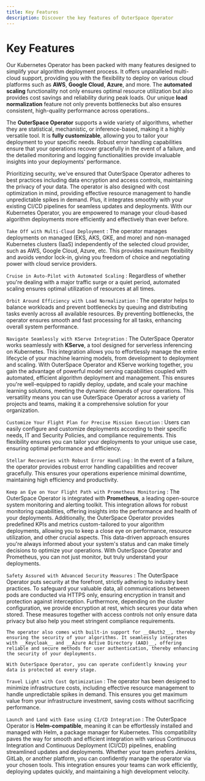 ```yaml
---
title: Key Features
description: Discover the key features of OuterSpace Operator
---
```


# Key Features

Our Kubernetes Operator has been packed with many features designed to simplify your algorithm deployment process. It offers unparalleled multi-cloud support, providing you with the flexibility to deploy on various cloud platforms such as __AWS__, __Google Cloud__, __Azure__, and more. The __automated scaling__ functionality not only ensures optimal resource utilization but also provides cost savings and reliability during peak loads. Our unique __load normalization__ feature not only prevents bottlenecks but also ensures consistent, high-quality performance across operations..

The __OuterSpace Operator__ supports a wide variety of algorithms, whether they are statistical, mechanistic, or inference-based, making it a highly versatile tool. It is __fully customizable__, allowing you to tailor your deployment to your specific needs. Robust error handling capabilities ensure that your operations recover gracefully in the event of a failure, and the detailed monitoring and logging functionalities provide invaluable insights into your deployments' performance.

Prioritizing security, we've ensured that OuterSpace Operator adheres to best practices including data encryption and access controls, maintaining the privacy of your data. The operator is also designed with cost optimization in mind, providing effective resource management to handle unpredictable spikes in demand. Plus, it integrates smoothly with your existing CI/CD pipelines for seamless updates and deployments. With our Kubernetes Operator, you are empowered to manage your cloud-based algorithm deployments more efficiently and effectively than ever before.

`Take Off with Multi-Cloud Deployment`
:   The operator manages deployments on managed (EKS, AKS, GKE, and more) and non-managed Kubernetes clusters (IaaS) independently of the selected cloud provider, such as AWS, Google Cloud, Azure, etc. This provides maximum flexibility and avoids vendor lock-in, giving you freedom of choice and negotiating power with cloud service providers.

`Cruise in Auto-Pilot with Automated Scaling`
:   Regardless of whether you're dealing with a major traffic surge or a quiet period, automated scaling ensures optimal utilization of resources at all times.

`Orbit Around Efficiency with Load Normalization`
:   The operator helps to balance workloads and prevent bottlenecks by queuing and distributing tasks evenly across all available resources. By preventing bottlenecks, the operator ensures smooth and fast processing for all tasks, enhancing overall system performance.

`Navigate Seamlessly with KServe Integration`
:    The OuterSpace Operator works seamlessly with __KServe__, a tool designed for serverless inferencing on Kubernetes. This integration allows you to effortlessly manage the entire lifecycle of your machine learning models, from development to deployment and scaling. With OuterSpace Operator and KServe working together, you gain the advantage of powerful model serving capabilities coupled with automated, efficient algorithm deployment and management. This ensures you're well-equipped to rapidly deploy, update, and scale your machine learning solutions, meeting the dynamic demands of your operations. This versatility means you can use OuterSpace Operator across a variety of projects and teams, making it a comprehensive solution for your organization.

`Customize Your Flight Plan for Precise Mission Execution`
:   Users can easily configure and customize deployments according to their specific needs, IT and Security Policies, and compliance requirements. This flexibility ensures you can tailor your deployments to your unique use case, ensuring optimal performance and efficiency.

`Stellar Recoveries with Robust Error Handling`
:   In the event of a failure, the operator provides robust error handling capabilities and recover gracefully. This ensures your operations experience minimal downtime, maintaining high efficiency and productivity.

`Keep an Eye on Your Flight Path with Prometheus Monitoring`
:   The OuterSpace Operator is integrated with __Prometheus__, a leading open-source system monitoring and alerting toolkit. This integration allows for robust monitoring capabilities, offering insights into the performance and health of your deployments. Additionally, the OuterSpace Operator provides predefined KPIs and metrics custom-tailored to your algorithm deployments, allowing you to keep a close eye on performance, resource utilization, and other crucial aspects. This data-driven approach ensures you're always informed about your system's status and can make timely decisions to optimize your operations. With OuterSpace Operator and Prometheus, you can not just monitor, but truly understand your deployments.

`Safety Assured with Advanced Security Measures`
:   The OuterSpace Operator puts security at the forefront, strictly adhering to industry best practices. To safeguard your valuable data, all communications between pods are conducted via HTTPS only, ensuring encryption in transit and protection against interception. Furthermore, depending on the cluster configuration, we provide encryption at rest, which secures your data when stored. These measures together with access controls not only ensure data privacy but also help you meet stringent compliance requirements.

    The operator also comes with built-in support for __OAuth2__, thereby ensuring the security of your algorithms. It seamlessly integrates with __Keycloak__ and __Azure Active Directory (AAD)__, offering reliable and secure methods for user authentication, thereby enhancing the security of your deployments.

    With OuterSpace Operator, you can operate confidently knowing your data is protected at every stage.

`Travel Light with Cost Optimization`
:   The operator has been designed to minimize infrastructure costs, including effective resource management to handle unpredictable spikes in demand. This ensures you get maximum value from your infrastructure investment, saving costs without sacrificing performance.

`Launch and Land with Ease using CI/CD Integration`
:   The OuterSpace Operator is __Helm-compatible__, meaning it can be effortlessly installed and managed with Helm, a package manager for Kubernetes. This compatibility paves the way for smooth and efficient integration with various Continuous Integration and Continuous Deployment (CI/CD) pipelines, enabling streamlined updates and deployments. Whether your team prefers Jenkins, GitLab, or another platform, you can confidently manage the operator via your chosen tools. This integration ensures your teams can work efficiently, deploying updates quickly, and maintaining a high development velocity.

